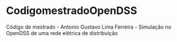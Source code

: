 # CodigomestradoOpenDSS
Código de mestrado - Antonio Gustavo Lima Ferreira - Simulação no OpenDSS de uma rede elétrica de distribuição
